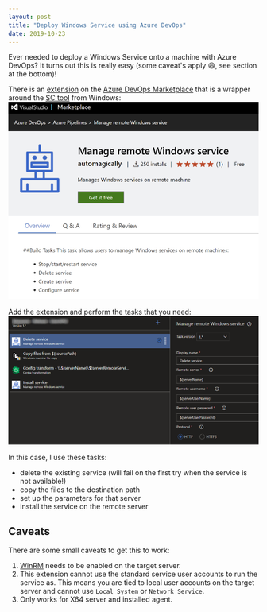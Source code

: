 ```yaml
---
layout: post
title: "Deploy Windows Service using Azure DevOps"
date: 2019-10-23
---
```


Ever needed to deploy a Windows Service onto a machine with Azure DevOps? It turns out this is really easy (some caveat's apply 😄, see section at the bottom)!

There is an [extension](https://marketplace.visualstudio.com/items?itemName=automagically.ManageRemoteWindowsService) on the [Azure DevOps Marketplace](https://marketplace.visualstudio.com) that is a wrapper around the [SC tool](https://support.microsoft.com/en-us/help/251192/how-to-create-a-windows-service-by-using-sc-exe) from Windows:
![Azure DevOps screenshot](/images/2019/20191023/20191023_02_Extension.png)

Add the extension and perform the tasks that you need:
![Azure DevOps screenshot](/images/2019/20191023/20191023_01_Tasks.png)

In this case, I use these tasks:
* delete the existing service (will fail on the first try when the service is not available!)
* copy the files to the destination path
* set up the parameters for that server
* install the service on the remote server

## Caveats
There are some small caveats to get this to work:
1. [WinRM](https://docs.microsoft.com/en-us/windows/win32/winrm/portal?WT.mc_id=AZ-MVP-5003719) needs to be enabled on the target server.
1. This extension cannot use the standard service user accounts to run the service as. This means you are tied to local user accounts on the target server and cannot use `Local System` or `Network Service`.
1. Only works for X64 server and installed agent.
